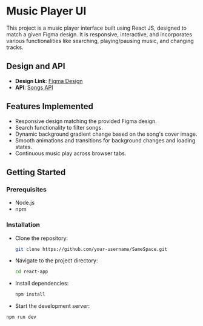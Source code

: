 # Music Player UI

This project is a music player interface built using React JS, designed to match a given Figma design. It is responsive, interactive, and incorporates various functionalities like searching, playing/pausing music, and changing tracks.

## Design and API

- **Design Link**: [Figma Design](https://www.figma.com/file/RtKhzEeeuD2FtRsg2dxSe?p/Front-end-Assessment?type=design&node-id=1-2&mode=design&t=zEkwOdYyaeNx0z7m-4)
- **API**: [Songs API](https://cms.samespace.com/items/songs)

## Features Implemented

- Responsive design matching the provided Figma design.
- Search functionality to filter songs.
- Dynamic background gradient change based on the song's cover image.
- Smooth animations and transitions for background changes and loading states.
- Continuous music play across browser tabs.

## Getting Started

### Prerequisites

- Node.js
- npm

### Installation

- Clone the repository:

  ```bash
  git clone https://github.com/your-username/SameSpace.git

- Navigate to the project directory:

   ```bash
   cd react-app

- Install dependencies:

  ```bash
  npm install

- Start the development server:

 ```bash
 npm run dev



